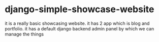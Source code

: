# django-simple-showcase-website
it is a really basic showcasing website. it has 2 app which is blog and portfolio. it has a default django backend admin panel by which we can manage the things
